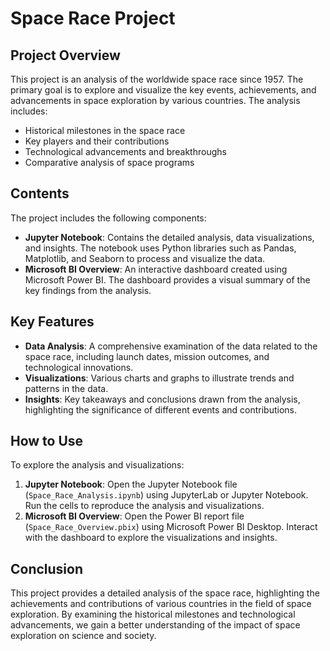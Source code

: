 # Space Race Project

## Project Overview

This project is an analysis of the worldwide space race since 1957. The primary goal is to explore and visualize the key events, achievements, and advancements in space exploration by various countries. The analysis includes:

- Historical milestones in the space race
- Key players and their contributions
- Technological advancements and breakthroughs
- Comparative analysis of space programs

## Contents

The project includes the following components:

- **Jupyter Notebook**: Contains the detailed analysis, data visualizations, and insights. The notebook uses Python libraries such as Pandas, Matplotlib, and Seaborn to process and visualize the data.
- **Microsoft BI Overview**: An interactive dashboard created using Microsoft Power BI. The dashboard provides a visual summary of the key findings from the analysis.

## Key Features

- **Data Analysis**: A comprehensive examination of the data related to the space race, including launch dates, mission outcomes, and technological innovations.
- **Visualizations**: Various charts and graphs to illustrate trends and patterns in the data.
- **Insights**: Key takeaways and conclusions drawn from the analysis, highlighting the significance of different events and contributions.

## How to Use

To explore the analysis and visualizations:

1. **Jupyter Notebook**: Open the Jupyter Notebook file (`Space_Race_Analysis.ipynb`) using JupyterLab or Jupyter Notebook. Run the cells to reproduce the analysis and visualizations.
2. **Microsoft BI Overview**: Open the Power BI report file (`Space_Race_Overview.pbix`) using Microsoft Power BI Desktop. Interact with the dashboard to explore the visualizations and insights.

## Conclusion

This project provides a detailed analysis of the space race, highlighting the achievements and contributions of various countries in the field of space exploration. By examining the historical milestones and technological advancements, we gain a better understanding of the impact of space exploration on science and society.

